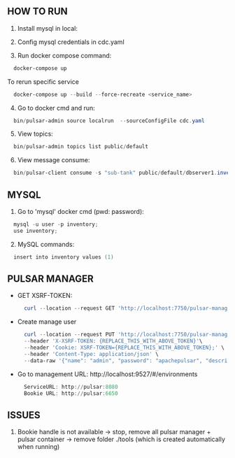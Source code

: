 ## HOW TO RUN
1. Install mysql in local:

2. Config mysql credentials in cdc.yaml

3. Run docker compose command: 
  ```powershell
    docker-compose up
  ```
To rerun specific service
  ```powershell
    docker-compose up --build --force-recreate <service_name> 
  ```

4. Go to docker cmd and run: 
  ```powershell
    bin/pulsar-admin source localrun  --sourceConfigFile cdc.yaml
  ```
5. View topics:
  ```powershell
    bin/pulsar-admin topics list public/default
  ```

6. View message consume:
  ```powershell
    bin/pulsar-client consume -s "sub-tank" public/default/dbserver1.inventory.tank -n 0
  ```

## MYSQL
1. Go to 'mysql' docker cmd (pwd: password):
  ```powershell
    mysql -u user -p inventory;
    use inventory;
  ```
2. MySQL commands:
  ```powershell
    insert into inventory values (1)
  ```

## PULSAR MANAGER
- GET XSRF-TOKEN: 
  ```powershell
    curl --location --request GET 'http://localhost:7750/pulsar-manager/csrf-token' \
  ```
- Create manage user
  ```powershell
    curl --location --request PUT 'http://localhost:7750/pulsar-manager/users/superuser' \
    --header 'X-XSRF-TOKEN: {REPLACE_THIS_WITH_ABOVE_TOKEN}'\
    --header 'Cookie: XSRF-TOKEN={REPLACE_THIS_WITH_ABOVE_TOKEN};' \
    --header 'Content-Type: application/json' \
    --data-raw '{"name": "admin", "password": "apachepulsar", "description": "test", "email": "username@test.org"}'
  ```
- Go to management URL: http://localhost:9527/#/environments
  ```powershell
    ServiceURL: http://pulsar:8080
    Bookie URL: http://pulsar:6650
  ```

## ISSUES
1. Bookie handle is not available
-> stop, remove all pulsar manager + pulsar container
-> remove folder ./tools (which is created automatically when running)


